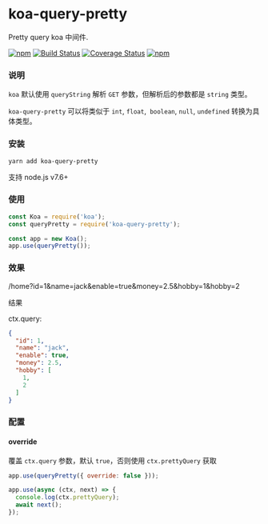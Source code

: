 # koa-query-pretty

Pretty query koa 中间件.

[![npm](https://img.shields.io/npm/v/koa-query-pretty.svg?style=flat-square)](https://www.npmjs.com/package/koa-query-pretty)
[![Build Status](https://travis-ci.org/MinJieLiu/koa-query-pretty.svg?branch=master)](https://travis-ci.org/MinJieLiu/koa-query-pretty)
[![Coverage Status](https://coveralls.io/repos/github/MinJieLiu/koa-query-pretty/badge.svg?branch=master)](https://coveralls.io/github/MinJieLiu/koa-query-pretty?branch=master)
[![npm](https://img.shields.io/npm/dt/koa-query-pretty.svg?style=flat-square)](https://github.com/MinJieLiu/koa-query-pretty)

### 说明

`koa` 默认使用 `queryString` 解析 `GET` 参数，但解析后的参数都是 `string` 类型。

`koa-query-pretty` 可以将类似于 `int`, `float`,` boolean`, `null`, `undefined` 转换为具体类型。

### 安装

```
yarn add koa-query-pretty
```

支持 node.js v7.6+

### 使用

```js
const Koa = require('koa');
const queryPretty = require('koa-query-pretty');

const app = new Koa();
app.use(queryPretty());
```

### 效果

/home?id=1&name=jack&enable=true&money=2.5&hobby=1&hobby=2

结果

ctx.query:
```json
{
  "id": 1,
  "name": "jack",
  "enable": true,
  "money": 2.5,
  "hobby": [
    1,
    2
  ]
}
```

### 配置

#### override

覆盖 `ctx.query` 参数，默认 `true`，否则使用 `ctx.prettyQuery` 获取

```js
app.use(queryPretty({ override: false }));

app.use(async (ctx, next) => {
  console.log(ctx.prettyQuery);
  await next();
});
```
